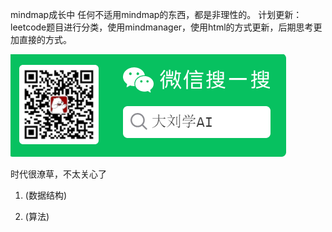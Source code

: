 mindmap成长中
任何不适用mindmap的东西，都是非理性的。
计划更新：
leetcode题目进行分类，使用mindmanager，使用html的方式更新，后期思考更加直接的方式。

![公众号](./algorithm_mindmap/公众号二维码.png)

时代很潦草，不太关心了

1. (数据结构)

2. (算法)
